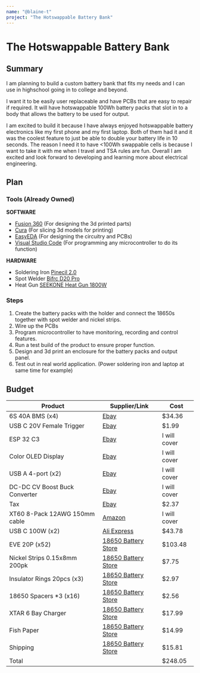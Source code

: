 ```yaml
---
name: "@blaine-t"
project: "The Hotswappable Battery Bank"
---
```


# The Hotswappable Battery Bank

## Summary

I am planning to build a custom battery bank that fits my needs and I can use in highschool going in to college and beyond.

I want it to be easily user replaceable and have PCBs that are easy to repair if required.
It will have hotswappable 100Wh battery packs that slot in to a body that allows the battery to be used for output.

I am excited to build it because I have always enjoyed hotswappable battery electronics like my first phone and my first laptop.
Both of them had it and it was the coolest feature to just be able to double your battery life in 10 seconds.
The reason I need it to have <100Wh swappable cells is because I want to take it with me when I travel and TSA rules are fun.
Overall I am excited and look forward to developing and learning more about electrical engineering.

## Plan

### Tools (Already Owned)

**SOFTWARE**

- [Fusion 360](https://www.autodesk.com/products/fusion-360/overview) (For designing the 3d printed parts)
- [Cura](https://ultimaker.com/software/ultimaker-cura) (For slicing 3d models for printing)
- [EasyEDA](https://easyeda.com) (For designing the circuitry and PCBs)
- [Visual Studio Code](https://code.visualstudio.com) (For programming any microcontroller to do its function)

**HARDWARE**

- Soldering Iron [Pinecil 2.0](https://pine64.com/product/pinecil-smart-mini-portable-soldering-iron/)
- Spot Welder [Bifrc D20 Pro](https://www.aliexpress.us/item/3256804231629201.html)
- Heat Gun [SEEKONE Heat Gun 1800W](https://www.amazon.com/gp/product/B078S5QMFG/ref=ppx_yo_dt_b_search_asin_title?ie=UTF8&psc=1)

### Steps

1. Create the battery packs with the holder and connect the 18650s together with spot welder and nickel strips.
2. Wire up the PCBs
3. Program microcontroller to have monitoring, recording and control features.
4. Run a test build of the product to ensure proper function.
5. Design and 3d print an enclosure for the battery packs and output panel.
6. Test out in real world application. (Power soldering iron and laptop at same time for example)

## Budget

| Product                       | Supplier/Link                                                                                                                       | Cost         |
| ----------------------------- | ----------------------------------------------------------------------------------------------------------------------------------- | ------------ |
| 6S 40A BMS (x4)               | [Ebay](https://www.ebay.com/itm/185355772332)                                                                                       | $34.36       |
| USB C 20V Female Trigger      | [Ebay](https://www.ebay.com/itm/114517531316)                                                                                       | $1.99        |
| ESP 32 C3                     | [Ebay](https://www.ebay.com/itm/134196027216)                                                                                       | I will cover |
| Color OLED Display            | [Ebay](https://www.ebay.com/itm/401236499230)                                                                                       | I will cover |
| USB A 4-port (x2)             | [Ebay](https://www.ebay.com/itm/354138076803)                                                                                       | I will cover |
| DC-DC CV Boost Buck Converter | [Ebay](https://www.ebay.com/itm/254169431168)                                                                                       | I will cover |
| Tax                           | [Ebay](https://pay.ebay.com/)                                                                                                       | $2.37        |
| XT60 8-Pack 12AWG 150mm cable | [Amazon](https://www.amazon.com/gp/product/B07C5J43ZL)                                                                              | I will cover |
| USB C 100W (x2)               | [Ali Express](https://www.aliexpress.us/item/2251832836548681.html)                                                                 | $43.78       |
| EVE 20P (x52)                 | [18650 Battery Store](https://www.18650batterystore.com/collections/18650-batteries/products/eve-20p)                               | $103.48      |
| Nickel Strips 0.15x8mm 200pk  | [18650 Battery Store](https://www.18650batterystore.com/products/pure-nickel-strip-tabs-pre-cut-pack-of-200?variant=41377725186199) | $7.75        |
| Insulator Rings 20pcs (x3)    | [18650 Battery Store](https://www.18650batterystore.com/products/18650-insulator-black)                                             | $2.97        |
| 18650 Spacers \*3 (x16)       | [18650 Battery Store](https://www.18650batterystore.com/products/3-18650-spacer)                                                    | $2.56        |
| XTAR 6 Bay Charger            | [18650 Battery Store](https://www.18650batterystore.com/collections/18650-battery-charger/products/xtar-mc6c)                       | $17.99       |
| Fish Paper                    | [18650 Battery Store](https://www.18650batterystore.com/products/insulation-fish-paper-self-adhesive-backing-0-28mm-x-76mm-x-5m)    | $14.99       |
| Shipping                      | [18650 Battery Store](https://www.18650batterystore.com/cart)                                                                       | $15.81       |
| Total                         |                                                                                                                                     | $248.05      |

